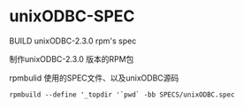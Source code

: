 unixODBC-SPEC
=============

BUILD unixODBC-2.3.0 rpm's spec

制作unixODBC-2.3.0 版本的RPM包

rpmbulid 使用的SPEC文件、以及unixODBC源码

    rpmbuild --define '_topdir '`pwd` -bb SPECS/unixODBC.spec
